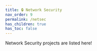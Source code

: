 ```yaml
---
title: 🔒 Network Security
nav_order: 9
permalink: /netsec
has_children: true
has_toc: false
---
```


Network Security projects are listed here!